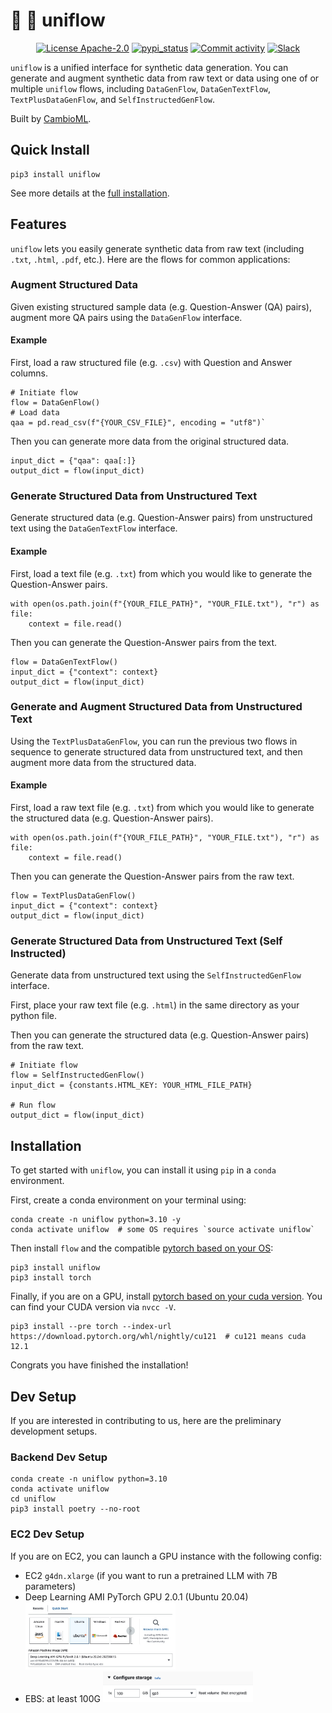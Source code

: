 # 🌊 🔀 uniflow
<p align="center">
  <a href="/LICENSE"><img alt="License Apache-2.0" src="https://img.shields.io/github/license/cambioml/uniflow?style=flat-square"></a>
  <a href="https://pypi.org/project/uniflow"><img src="https://img.shields.io/pypi/v/uniflow.svg" alt="pypi_status" /></a>
  <a href="https://github.com/cambioml/uniflow/graphs/commit-activity"><img alt="Commit activity" src="https://img.shields.io/github/commit-activity/m/cambioml/uniflow?style=flat-square"/></a>
  <a href="https://join.slack.com/t/cambiomlworkspace/shared_invite/zt-1zes33rmt-20Rag043uvExUaUdvt5_xQ"><img src="https://badgen.net/badge/Join/Community/cyan?icon=slack" alt="Slack" /></a>
</p>

`uniflow` is a unified interface for synthetic data generation. You can generate and augment synthetic data from raw text or data using one of or multiple `uniflow` flows, including `DataGenFlow`, `DataGenTextFlow`, `TextPlusDataGenFlow`, and `SelfInstructedGenFlow`.

Built by [CambioML](https://www.cambioml.com/).

## Quick Install

```
pip3 install uniflow
```

See more details at the [full installation](https://github.com/CambioML/uniflow/tree/main#Installation).


## Features
`uniflow` lets you easily generate synthetic data from raw text (including `.txt`, `.html`, `.pdf`, etc.). Here are the flows for common applications:

### Augment Structured Data
Given existing structured sample data (e.g. Question-Answer (QA) pairs), augment more QA pairs using the `DataGenFlow` interface.

#### Example
First, load a raw structured file (e.g. `.csv`) with Question and Answer columns.
```
# Initiate flow
flow = DataGenFlow()
# Load data
qaa = pd.read_csv(f"{YOUR_CSV_FILE}", encoding = "utf8")`
```

Then you can generate more data from the original structured data.
```
input_dict = {"qaa": qaa[:]}
output_dict = flow(input_dict)

```
### Generate Structured Data from Unstructured Text
Generate structured data (e.g. Question-Answer pairs) from unstructured text using the `DataGenTextFlow` interface.

#### Example
First, load a text file (e.g. `.txt`) from which you would like to generate the Question-Answer pairs.
```
with open(os.path.join(f"{YOUR_FILE_PATH}", "YOUR_FILE.txt"), "r") as file:
    context = file.read()
```
Then you can generate the Question-Answer pairs from the text.
```
flow = DataGenTextFlow()
input_dict = {"context": context}
output_dict = flow(input_dict)
```

### Generate and Augment Structured Data from Unstructured Text
Using the `TextPlusDataGenFlow`, you can run the previous two flows in sequence to generate structured data from unstructured text, and then augment more data from the structured data.

#### Example
First, load a raw text file (e.g. `.txt`) from which you would like to generate the structured data (e.g. Question-Answer pairs).
```
with open(os.path.join(f"{YOUR_FILE_PATH}", "YOUR_FILE.txt"), "r") as file:
    context = file.read()
```
Then you can generate the Question-Answer pairs from the raw text.
```
flow = TextPlusDataGenFlow()
input_dict = {"context": context}
output_dict = flow(input_dict)
```

### Generate Structured Data from Unstructured Text (Self Instructed)
Generate data from unstructured text using the `SelfInstructedGenFlow` interface.

First, place your raw text file (e.g. `.html`) in the same directory as your python file.

Then you can generate the structured data (e.g. Question-Answer pairs) from the raw text.
```
# Initiate flow
flow = SelfInstructedGenFlow()
input_dict = {constants.HTML_KEY: YOUR_HTML_FILE_PATH}

# Run flow
output_dict = flow(input_dict)
```

## Installation
To get started with `uniflow`, you can install it using `pip` in a `conda` environment.

First, create a conda environment on your terminal using:
```
conda create -n uniflow python=3.10 -y
conda activate uniflow  # some OS requires `source activate uniflow`
```

Then install `flow` and the compatible [pytorch based on your OS](https://pytorch.org/get-started/locally/):
```
pip3 install uniflow
pip3 install torch
```

Finally, if you are on a GPU, install [pytorch based on your cuda version](https://pytorch.org/get-started/locally/). You can find your CUDA version via `nvcc -V`.
```
pip3 install --pre torch --index-url https://download.pytorch.org/whl/nightly/cu121  # cu121 means cuda 12.1
```

Congrats you have finished the installation!

## Dev Setup
If you are interested in contributing to us, here are the preliminary development setups.

### Backend Dev Setup
```
conda create -n uniflow python=3.10
conda activate uniflow
cd uniflow
pip3 install poetry --no-root
```
### EC2 Dev Setup
If you are on EC2, you can launch a GPU instance with the following config:
- EC2 `g4dn.xlarge` (if you want to run a pretrained LLM with 7B parameters)
- Deep Learning AMI PyTorch GPU 2.0.1 (Ubuntu 20.04)
    <img src="example/image/readme_ec2_ami.jpg" alt="Alt text" width="50%" height="50%"/>
- EBS: at least 100G
    <img src="example/image/readme_ec2_storage.png" alt="Alt text" width="50%" height="50%"/>
